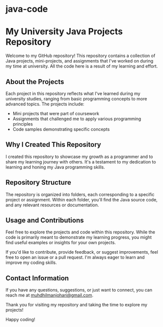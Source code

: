 # java-code

# My University Java Projects Repository

Welcome to my GitHub repository! This repository contains a collection of Java projects, mini-projects, and assignments that I've worked on during my time at university. All the code here is a result of my learning and effort.

## About the Projects

Each project in this repository reflects what I've learned during my university studies, ranging from basic programming concepts to more advanced topics. The projects include:

- Mini projects that were part of coursework
- Assignments that challenged me to apply various programming principles
- Code samples demonstrating specific concepts

## Why I Created This Repository

I created this repository to showcase my growth as a programmer and to share my learning journey with others. It's a testament to my dedication to learning and honing my Java programming skills.

## Repository Structure

The repository is organized into folders, each corresponding to a specific project or assignment. Within each folder, you'll find the Java source code, and any relevant resources or documentation.

## Usage and Contributions

Feel free to explore the projects and code within this repository. While the code is primarily meant to demonstrate my learning progress, you might find useful examples or insights for your own projects.

If you'd like to contribute, provide feedback, or suggest improvements, feel free to open an issue or a pull request. I'm always eager to learn and improve my coding skills.

## Contact Information

If you have any questions, suggestions, or just want to connect, you can reach me at muhdhilmanjohari@gmail.com.

Thank you for visiting my repository and taking the time to explore my projects!

Happy coding!
